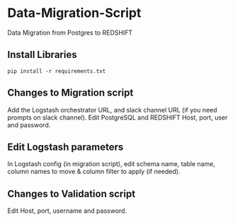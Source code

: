 # Data-Migration-Script
Data Migration from Postgres to REDSHIFT
## Install Libraries
```
pip install -r requirements.txt
```
## Changes to Migration script
Add the Logstash orchestrator URL, and slack channel URL (if you need prompts on slack channel). Edit PostgreSQL and REDSHIFT Host, port, user and password.
## Edit Logstash parameters
In Logstash config (in migration script), edit schema name, table name, column names to move & column filter to apply (if needed).
## Changes to Validation script
Edit Host, port, username and password.
